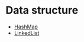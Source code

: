 # Data structure


- [HashMap](https://github.com/sdaf47/go-knowledge-base/tree/master/data_structures/hashmap)
- [LinkedList](https://github.com/sdaf47/go-knowledge-base/tree/master/data_structures/linkedlist)
